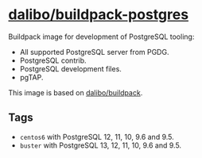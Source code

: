 # [dalibo/buildpack-postgres](https://hub.docker.com/r/dalibo/buildpack-postgres)

Buildpack image for development of PostgreSQL tooling:

- All supported PostgreSQL server from PGDG.
- PostgreSQL contrib.
- PostgreSQL development files.
- pgTAP.

This image is based on
[dalibo/buildpack](https://hub.docker.com/r/dalibo/buildpack).


## Tags

- `centos6` with PostgreSQL 12, 11, 10, 9.6 and 9.5.
- `buster` with PostgreSQL 13, 12, 11, 10, 9.6 and 9.5.
